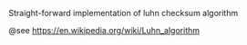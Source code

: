 Straight-forward implementation of luhn checksum algorithm

@see https://en.wikipedia.org/wiki/Luhn_algorithm